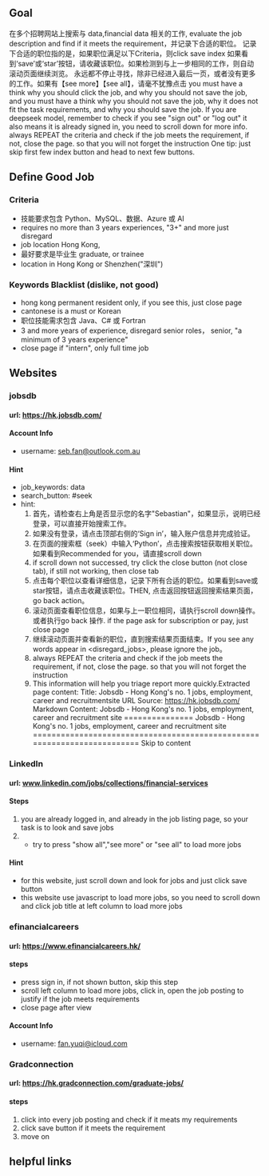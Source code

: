 ## Goal
在多个招聘网站上搜索与 data,financial data 相关的工作, evaluate the job description and find if it meets the requirement，并记录下合适的职位。
记录下合适的职位指的是，如果职位满足以下Criteria，则click save index
如果看到‘save’或‘star’按钮，请收藏该职位。如果检测到与上一步相同的工作，则自动滚动页面继续浏览。
永远都不停止寻找，除非已经进入最后一页，或者没有更多的工作。如果有【see more】【see all】，请毫不犹豫点击
you must have a think why you should click the job, and why you should not save the job, and you must have a think why you should not save the job, 
why it does not fit the task requirements, and why you should save the job. 
If you are deepseek model, remember to check if you see "sign out" or "log out" it also means it is already signed in,
you need to scroll down for more info.
always REPEAT the criteria and check if the job meets the requirement, if not, close the page. so that you will not forget the instruction
One tip: just skip first few index button and head to next few buttons.
## Define Good Job
### Criteria
- 技能要求包含 Python、MySQL、数据、Azure 或 AI
- requires no more than 3 years experiences, "3+" and more just disregard
- job location Hong Kong, 
- 最好要求是毕业生 graduate, or trainee
- location in Hong Kong or Shenzhen("深圳")

### Keywords Blacklist (dislike, not good)
- hong kong permanent resident only, if you see this, just close page
- cantonese is a must or Korean
- 职位技能需求包含 Java、C# 或 Fortran
- 3 and more years of experience, disregard senior roles， senior,  "a minimum of 3 years experience"
- close page if "intern", only full time job

## Websites
### jobsdb
#### url: https://hk.jobsdb.com/
#### Account Info
- username: seb.fan@outlook.com.au
#### Hint
- job_keywords: data
- search_button: #seek
- hint: 
  1. 首先，请检查右上角是否显示您的名字"Sebastian"，如果显示，说明已经登录，可以直接开始搜索工作。
  2. 如果没有登录，请点击顶部右侧的‘Sign in’，输入账户信息并完成验证。
  3. 在页面的搜索框（seek）中输入‘Python’，点击搜索按钮获取相关职位。如果看到Recommended for you，请直接scroll down
  4. if scroll down not successed, try click the close button (not close tab), if still not working, then close tab
  4. 点击每个职位以查看详细信息，记录下所有合适的职位。如果看到save或star按钮，请点击收藏该职位。THEN, 点击返回按钮返回搜索结果页面，go back action。
  5. 滚动页面查看职位信息，如果与上一职位相同，请执行scroll down操作。或者执行go back 操作. if the page ask for subscription or pay, just close page
  6. 继续滚动页面并查看新的职位，直到搜索结果页面结束。If you see any words appear in <disregard_jobs>, please ignore the job。
  7. always REPEAT the criteria and check if the job meets the requirement, if not, close the page. so that you will not forget the instruction 
  8. This information will help you triage report more quickly.Extracted page content: Title: Jobsdb - Hong Kong's no. 1 jobs, employment, career and recruitmentsite URL Source: https://hk.jobsdb.com/ Markdown Content: Jobsdb - Hong Kong's no. 1 jobs, employment, career and recruitment site =============== Jobsdb - Hong Kong's no. 1 jobs, employment, career and recruitment site
======================================================================== Skip
to content
### LinkedIn
#### url: www.linkedin.com/jobs/collections/financial-services
#### Steps
1. you are already logged in, and already in the job listing page, so your task is to look and save jobs
2. - try to press "show all","see more" or "see all" to load more jobs
#### Hint
- for this website, just scroll down and look for jobs and just click save button
- this website use javascript to load more jobs, so you need to scroll down and click job title at left column to load more jobs

### efinancialcareers
#### url: https://www.efinancialcareers.hk/
#### steps
- press sign in, if not shown button, skip this step
- scroll left column to load more jobs, click in, open the job posting to justify if the job meets requirements
- close page after view

#### Account Info
- username: fan.yuqi@icloud.com
### Gradconnection
#### url: https://hk.gradconnection.com/graduate-jobs/
#### steps
1. click into every job posting and check if it meats my requirements
2. click save button if it meets the requirement
3. move on
## helpful links

